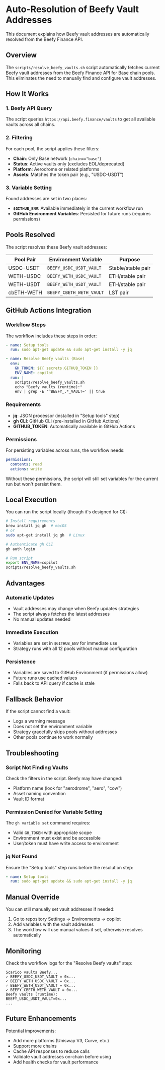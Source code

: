 # Auto-Resolution of Beefy Vault Addresses

This document explains how Beefy vault addresses are automatically resolved from the Beefy Finance API.

## Overview

The `scripts/resolve_beefy_vaults.sh` script automatically fetches current Beefy vault addresses from the Beefy Finance API for Base chain pools. This eliminates the need to manually find and configure vault addresses.

## How It Works

### 1. Beefy API Query

The script queries `https://api.beefy.finance/vaults` to get all available vaults across all chains.

### 2. Filtering

For each pool, the script applies these filters:
- **Chain**: Only Base network (`chain=="base"`)
- **Status**: Active vaults only (excludes EOL/deprecated)
- **Platform**: Aerodrome or related platforms
- **Assets**: Matches the token pair (e.g., "USDC-USDT")

### 3. Variable Setting

Found addresses are set in two places:
- **`$GITHUB_ENV`**: Available immediately in the current workflow run
- **GitHub Environment Variables**: Persisted for future runs (requires permissions)

## Pools Resolved

The script resolves these Beefy vault addresses:

| Pool Pair | Environment Variable | Purpose |
|-----------|---------------------|---------|
| USDC-USDT | `BEEFY_USDC_USDT_VAULT` | Stable/stable pair |
| WETH-USDC | `BEEFY_WETH_USDC_VAULT` | ETH/stable pair |
| WETH-USDT | `BEEFY_WETH_USDT_VAULT` | ETH/stable pair |
| cbETH-WETH | `BEEFY_CBETH_WETH_VAULT` | LST pair |

## GitHub Actions Integration

### Workflow Steps

The workflow includes these steps in order:

```yaml
- name: Setup tools
  run: sudo apt-get update && sudo apt-get install -y jq

- name: Resolve Beefy vaults (Base)
  env:
    GH_TOKEN: ${{ secrets.GITHUB_TOKEN }}
    ENV_NAME: copilot
  run: |
    scripts/resolve_beefy_vaults.sh
    echo "Beefy vaults (runtime):"
    env | grep -E '^BEEFY_.*_VAULT=' || true
```

### Requirements

- **jq**: JSON processor (installed in "Setup tools" step)
- **gh CLI**: GitHub CLI (pre-installed in GitHub Actions)
- **GITHUB_TOKEN**: Automatically available in GitHub Actions

### Permissions

For persisting variables across runs, the workflow needs:

```yaml
permissions:
  contents: read
  actions: write
```

Without these permissions, the script will still set variables for the current run but won't persist them.

## Local Execution

You can run the script locally (though it's designed for CI):

```bash
# Install requirements
brew install jq gh  # macOS
# or
sudo apt-get install jq gh  # Linux

# Authenticate gh CLI
gh auth login

# Run script
export ENV_NAME=copilot
scripts/resolve_beefy_vaults.sh
```

## Advantages

### Automatic Updates
- Vault addresses may change when Beefy updates strategies
- The script always fetches the latest addresses
- No manual updates needed

### Immediate Execution
- Variables are set in `$GITHUB_ENV` for immediate use
- Strategy runs with all 12 pools without manual configuration

### Persistence
- Variables are saved to GitHub Environment (if permissions allow)
- Future runs use cached values
- Falls back to API query if cache is stale

## Fallback Behavior

If the script cannot find a vault:
- Logs a warning message
- Does not set the environment variable
- Strategy gracefully skips pools without addresses
- Other pools continue to work normally

## Troubleshooting

### Script Not Finding Vaults

Check the filters in the script. Beefy may have changed:
- Platform name (look for "aerodrome", "aero", "cow")
- Asset naming convention
- Vault ID format

### Permission Denied for Variable Setting

The `gh variable set` command requires:
- Valid `GH_TOKEN` with appropriate scope
- Environment must exist and be accessible
- User/token must have write access to environment

### jq Not Found

Ensure the "Setup tools" step runs before the resolution step:

```yaml
- name: Setup tools
  run: sudo apt-get update && sudo apt-get install -y jq
```

## Manual Override

You can still manually set vault addresses if needed:

1. Go to repository Settings → Environments → copilot
2. Add variables with the vault addresses
3. The workflow will use manual values if set, otherwise resolves automatically

## Monitoring

Check the workflow logs for the "Resolve Beefy vaults" step:

```
Scarico vaults Beefy...
✓ BEEFY_USDC_USDT_VAULT = 0x...
✓ BEEFY_WETH_USDC_VAULT = 0x...
✓ BEEFY_WETH_USDT_VAULT = 0x...
✓ BEEFY_CBETH_WETH_VAULT = 0x...
Beefy vaults (runtime):
BEEFY_USDC_USDT_VAULT=0x...
...
```

## Future Enhancements

Potential improvements:
- Add more platforms (Uniswap V3, Curve, etc.)
- Support more chains
- Cache API responses to reduce calls
- Validate vault addresses on-chain before using
- Add health checks for vault performance

